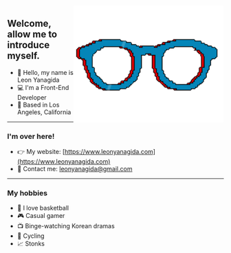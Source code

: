 <img align='right' src='https://raw.githubusercontent.com/leonyanagida/leonyanagida/main/images/gif/glasses.gif' width='350"'>

## Welcome, allow me to introduce myself.
- 👋 Hello, my name is Leon Yanagida <br />
- 💻 I'm a Front-End Developer  <br />
- 🏡 Based in Los Angeles, California  <br />

---
### I'm over here!
- 👉 My website: [https://www.leonyanagida.com](https://www.leonyanagida.com) <br />
- 📧 Contact me: [leonyanagida@gmail.com](mailto:leonyanagida@gmail.com) <br />

---
### My hobbies
- 🏀 I love basketball <br />
- 🎮 Casual gamer <br />
- 📺 Binge-watching Korean dramas <br />
- 🚴 Cycling <br />
- 📈 Stonks
